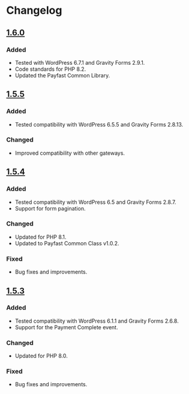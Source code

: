 # Changelog

## [1.6.0](https://github.com/Payfast/mod-gravityforms/releases/tag/v1.6.0)

### Added

- Tested with WordPress 6.7.1 and Gravity Forms 2.9.1.
- Code standards for PHP 8.2.
- Updated the Payfast Common Library.

## [1.5.5](https://github.com/Payfast/mod-gravityforms/releases/tag/v1.5.5)

### Added

- Tested compatibility with WordPress 6.5.5 and Gravity Forms 2.8.13.

### Changed

- Improved compatibility with other gateways.

## [1.5.4](https://github.com/Payfast/mod-gravityforms/releases/tag/v1.5.4)

### Added

- Tested compatibility with WordPress 6.5 and Gravity Forms 2.8.7.
- Support for form pagination.

### Changed

- Updated for PHP 8.1.
- Updated to Payfast Common Class v1.0.2.

### Fixed

- Bug fixes and improvements.

## [1.5.3](https://github.com/Payfast/mod-gravityforms/releases/tag/v1.5.3)

### Added

- Tested compatibility with WordPress 6.1.1 and Gravity Forms 2.6.8.
- Support for the Payment Complete event.

### Changed

- Updated for PHP 8.0.

### Fixed

- Bug fixes and improvements.

